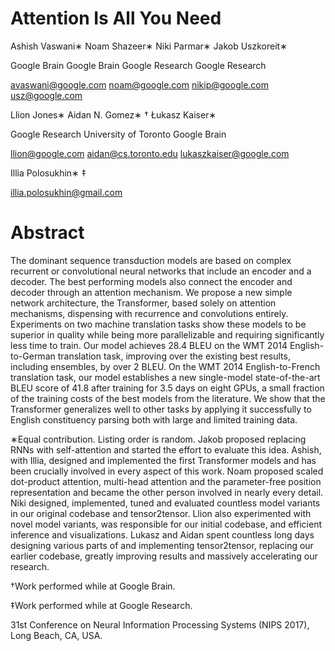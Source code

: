 # Attention Is All You Need

Ashish Vaswani∗        Noam Shazeer∗           Niki Parmar∗        Jakob Uszkoreit∗

Google Brain        Google Brain         Google Research       Google Research

avaswani@google.com   noam@google.com        nikip@google.com      usz@google.com

Llion Jones∗                Aidan N. Gomez∗ †               Łukasz Kaiser∗

Google Research         University of Toronto                Google Brain

llion@google.com      aidan@cs.toronto.edu           lukaszkaiser@google.com

Illia Polosukhin∗ ‡

illia.polosukhin@gmail.com

# Abstract

The dominant sequence transduction models are based on complex recurrent or
convolutional neural networks that include an encoder and a decoder. The best
performing models also connect the encoder and decoder through an attention
mechanism. We propose a new simple network architecture, the Transformer,
based solely on attention mechanisms, dispensing with recurrence and convolutions
entirely. Experiments on two machine translation tasks show these models to
be superior in quality while being more parallelizable and requiring significantly
less time to train. Our model achieves 28.4 BLEU on the WMT 2014 English-
to-German translation task, improving over the existing best results, including
ensembles, by over 2 BLEU. On the WMT 2014 English-to-French translation task,
our model establishes a new single-model state-of-the-art BLEU score of 41.8 after
training for 3.5 days on eight GPUs, a small fraction of the training costs of the
best models from the literature. We show that the Transformer generalizes well to
other tasks by applying it successfully to English constituency parsing both with
large and limited training data.

∗Equal contribution. Listing order is random. Jakob proposed replacing RNNs with self-attention and started
the effort to evaluate this idea. Ashish, with Illia, designed and implemented the first Transformer models and
has been crucially involved in every aspect of this work. Noam proposed scaled dot-product attention, multi-head
attention and the parameter-free position representation and became the other person involved in nearly every
detail. Niki designed, implemented, tuned and evaluated countless model variants in our original codebase and
tensor2tensor. Llion also experimented with novel model variants, was responsible for our initial codebase, and
efficient inference and visualizations. Lukasz and Aidan spent countless long days designing various parts of and
implementing tensor2tensor, replacing our earlier codebase, greatly improving results and massively accelerating
our research.

†Work performed while at Google Brain.

‡Work performed while at Google Research.

31st Conference on Neural Information Processing Systems (NIPS 2017), Long Beach, CA, USA.